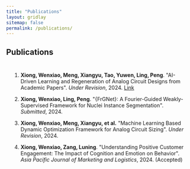```yaml
---
title: "Publications"
layout: gridlay
sitemap: false
permalink: /publications/
---
```


<style>
.jumbotron{
    padding:3%;
    padding-bottom:10px;
    padding-top:10px;
    margin-top:10px;
    margin-bottom:30px;
}
</style>

## Publications

<div class="jumbotron">

1. **Xiong, Wenxiao, Meng, Xiangyu, Tao, Yuwen, Ling, Peng**. "AI-Driven Learning and Regeneration of Analog Circuit Designs from Academic Papers". *Under Revision*, 2024. [Link](https://doi.org/10.22541/au.172487406.63276975/v1)

2. **Xiong, Wenxiao, Ling, Peng**. "{FrGNet}: A Fourier-Guided Weakly-Supervised Framework for Nuclei Instance Segmentation". *Submitted*, 2024.

3. **Xiong, Wenxiao, Meng, Xiangyu, et al.** "Machine Learning Based Dynamic Optimization Framework for Analog Circuit Sizing". *Under Revision*, 2024.

4. **Xiong, Wenxiao, Zang, Luning**. "Understanding Positive Customer Engagement: The Impact of Cognition and Emotion on Behavior". *Asia Pacific Journal of Marketing and Logistics*, 2024. (Accepted)

</div>
